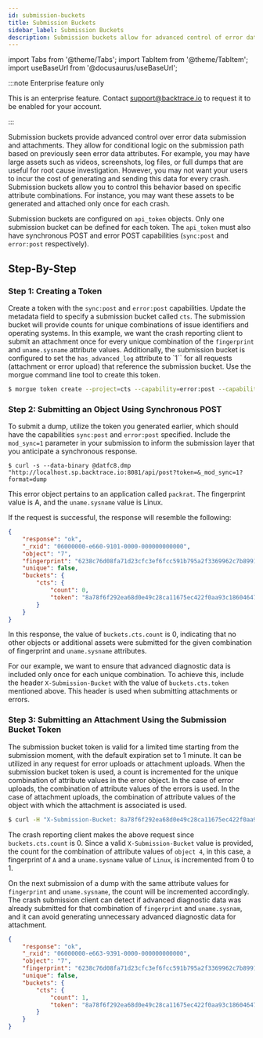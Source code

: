 ```yaml
---
id: submission-buckets
title: Submission Buckets
sidebar_label: Submission Buckets
description: Submission buckets allow for advanced control of error data submission and attachments.
---
```


import Tabs from '@theme/Tabs';
import TabItem from '@theme/TabItem';
import useBaseUrl from '@docusaurus/useBaseUrl';

:::note Enterprise feature only

This is an enterprise feature. Contact support@backtrace.io to request it to be enabled for your account.

:::

Submission buckets provide advanced control over error data submission and attachments. They allow for conditional logic on the submission path based on previously seen error data attributes. For example, you may have large assets such as videos, screenshots, log files, or full dumps that are useful for root cause investigation. However, you may not want your users to incur the cost of generating and sending this data for every crash. Submission buckets allow you to control this behavior based on specific attribute combinations. For instance, you may want these assets to be generated and attached only once for each crash.

Submission buckets are configured on `api_token` objects. Only one submission bucket can be defined for each token. The `api_token` must also have synchronous POST and error POST capabilities (`sync:post` and `error:post` respectively).

## Step-By-Step

### Step 1: Creating a Token

Create a token with the `sync:post` and `error:post` capabilities. Update the metadata field to specify a submission bucket called `cts`. The submission bucket will provide counts for unique combinations of issue identifiers and operating systems. In this example, we want the crash reporting client to submit an attachment once for every unique combination of the `fingerprint` and `uname.sysname` attribute values. Additionally, the submission bucket is configured to set the `has_advanced_log` attribute to `1`` for all requests (attachment or error upload) that reference the submission bucket. Use the morgue command line tool to create this token.

```bash
$ morgue token create --project=cts --capability=error:post --capability=sync:post --metadata='{"buckets":{"cts":{"attributes":["fingerprint","uname.sysname"], "set": { "has_advanced_log" : "1" }}}}'

```

### Step 2: Submitting an Object Using Synchronous POST

To submit a dump, utilize the token you generated earlier, which should have the capabilities `sync:post` and `error:post` specified. Include the `mod_sync=1` parameter in your submission to inform the submission layer that you anticipate a synchronous response.

```shell
$ curl -s --data-binary @datfc8.dmp "http://localhost.sp.backtrace.io:8081/api/post?token=&_mod_sync=1?format=dump
```

This error object pertains to an application called `packrat`. The fingerprint value is A, and the `uname.sysname` value is Linux.

If the request is successful, the response will resemble the following:

```json
{
    "response": "ok",
    "_rxid": "06000000-e660-9101-0000-000000000000",
    "object": "7",
    "fingerprint": "6238c76d08fa71d23cfc3ef6fcc591b795a2f3369962c7b8991aab058baa8560",
    "unique": false,
    "buckets": {
        "cts": {
            "count": 0,
            "token": "8a78f6f292ea68d0e49c28ca11675ec422f0aa93c186046472c2daddc3efebe0"
        }
    }
}
```

In this response, the value of `buckets.cts.count` is 0, indicating that no other objects or additional assets were submitted for the given combination of fingerprint and `uname.sysname` attributes.

For our example, we want to ensure that advanced diagnostic data is included only once for each unique combination. To achieve this, include the header `X-Submission-Bucket` with the value of `buckets.cts.token` mentioned above. This header is used when submitting attachments or errors.

### Step 3: Submitting an Attachment Using the Submission Bucket Token

The submission bucket token is valid for a limited time starting from the submission moment, with the default expiration set to 1 minute. It can be utilized in any request for error uploads or attachment uploads. When the submission bucket token is used, a count is incremented for the unique combination of attribute values in the error object. In the case of error uploads, the combination of attribute values of the errors is used. In the case of attachment uploads, the combination of attribute values of the object with which the attachment is associated is used.

```bash
$ curl -H "X-Submission-Bucket: 8a78f6f292ea68d0e49c28ca11675ec422f0aa93c186046472c2daddc3efebe0" --data-binary @configure "http://localhost.sp.backtrace.io:8081/api/post?token=&object=4&attachment_name=advanced_logs.txt
```

The crash reporting client makes the above request since `buckets.cts.count` is 0. Since a valid `X-Submission-Bucket` value is provided, the count for the combination of attribute values of `object 4`, in this case, a fingerprint of `A` and a `uname.sysname` value of `Linux`, is incremented from 0 to 1.

On the next submission of a dump with the same attribute values for `fingerprint` and `uname.sysname`, the count will be incremented accordingly. The crash submission client can detect if advanced diagnostic data was already submitted for that combination of `fingerprint` and `uname.sysnam`, and it can avoid generating unnecessary advanced diagnostic data for attachment.

```json
{
    "response": "ok",
    "_rxid": "06000000-e663-9391-0000-000000000000",
    "object": "7",
    "fingerprint": "6238c76d08fa71d23cfc3ef6fcc591b795a2f3369962c7b8991aab058baa8560",
    "unique": false,
    "buckets": {
        "cts": {
            "count": 1,
            "token": "8a78f6f292ea68d0e49c28ca11675ec422f0aa93c186046472c2daddc3efebe0"
        }
    }
}
```
